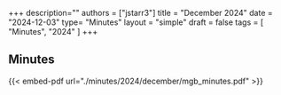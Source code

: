 +++
description=""
authors = ["jstarr3"]
title = "December 2024"
date = "2024-12-03"
type= "Minutes"
layout = "simple"
draft = false
tags = [
    "Minutes",
    "2024"
]
+++

## Minutes

{{< embed-pdf url="./minutes/2024/december/mgb_minutes.pdf" >}}
